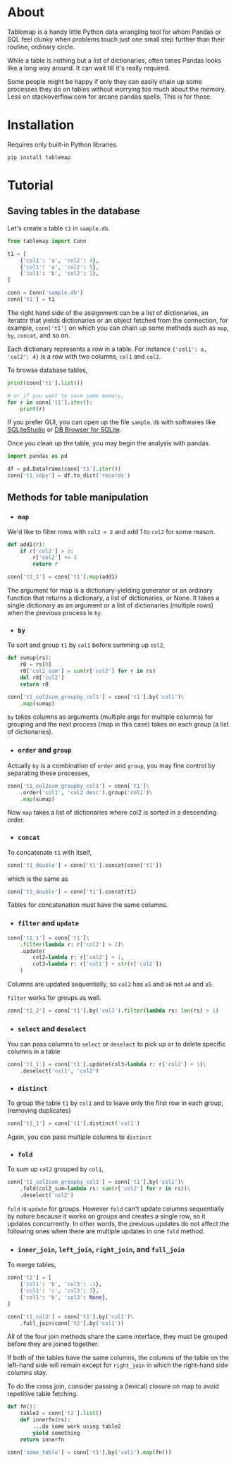 # About

Tablemap is a handy little Python data wrangling tool for whom Pandas or SQL feel clunky when problems
touch just one small step further than their routine, ordinary circle.

While a table is nothing but a list of dictionaries, often times Pandas looks like a long way around. 
It can wait till it's really required.

Some people might be happy if only they can easily chain up some processes they do on tables 
without worrying too much about the memory. Less on stackoverflow.com for arcane pandas spells. This is for those. 

# Installation

Requires only built-in Python libraries.

```
pip install tablemap
```


# Tutorial

## Saving tables in the database

Let's create a table `t1` in `sample.db`. 

```python
from tablemap import Conn

t1 = [
    {'col1': 'a', 'col2': 4},
    {'col1': 'a', 'col2': 5},
    {'col1': 'b', 'col2': 1},
]

conn = Conn('sample.db')
conn['t1'] = t1
```

The right hand side of the assignment can be a list of dictionaries, an iterator that yields dictionaries or an object fetched from the connection, for example, `conn['t1']` on which you can chain up some methods such as `map`, `by`, `concat`, and so on.

Each dictionary represents a row in a table. For instance `{'col1': a, 'col2': 4}` is a row with two columns, `col1` and `col2`.


To browse database tables,

```python
print(conn['t1'].list())

# or if you want to save some memory,
for r in conn['t1'].iter():
    print(r)
```


If you prefer GUI, you can open up the file `sample.db` with softwares like [SQLiteStudio](https://sqlitestudio.pl/) or [DB Browser for SQLite](https://sqlitebrowser.org/). 

Once you clean up the table, you may begin the analysis with pandas.

```python
import pandas as pd

df = pd.DataFrame(conn['t1'].iter())
conn['t1_copy'] = df.to_dict('records')
```

## Methods for table manipulation
+ ### `map`

We'd like to filter rows with `col2 > 2` and add 1 to `col2` for some reason.

```python
def add1(r):
    if r['col2'] > 2:
        r['col2'] += 1
        return r

conn['t1_1'] = conn['t1'].map(add1)
```

The argument for map is a dictionary-yielding generator or an ordinary function that
returns a dictionary, a list of dictionaries, or None. It takes a single dictionary as an argument 
or a list of dictionaries (multiple rows) when the previous process is `by`.

+ ### `by`

To sort and group `t1` by `col1` before summing up `col2`,

```python
def sumup(rs):
    r0 = rs[0]
    r0['col2_sum'] = sum(r['col2'] for r in rs)
    del r0['col2']
    return r0

conn['t1_col2sum_groupby_col1'] = conn['t1'].by('col1')\
    .map(sumup)
```

`by` takes columns as arguments (multiple args for multiple columns) for grouping and the next process (map in this case) takes on each group (a list of dictionaries).

+ ### `order` and `group`

Actually `by` is a combination of `order` and `group`, you may fine control by separating these processes, 

```python
conn['t1_col2sum_groupby_col1'] = conn['t1']\
    .order('col1', 'col2 desc').group('col1')\
    .map(sumup)
```

Now `map` takes a list of dictionaries where col2 is sorted in a descending order.


+ ### `concat`

To concatenate `t1` with itself,  

```python
conn['t1_double'] = conn['t1'].concat(conn['t1'])
```

which is the same as

```python
conn['t1_double'] = conn['t1'].concat(t1)

```


Tables for concatenation must have the same columns.

+ ### `filter` and `update`

```python
conn['t1_1'] = conn['t1']\
    .filter(lambda r: r['col2'] > 2)\
    .update(
        col2=lambda r: r['col2'] + 1,
        col3=lambda r: r['col1'] + str(r['col2'])
    )
```

Columns are updated sequentially, so `col3` has `a5` and `a6` not `a4` and `a5`.

`filter` works for groups as well.

```python
conn['t1_2'] = conn['t1'].by('col1').filter(lambda rs: len(rs) > 1)
```

+ ### `select` and `deselect` 
You can pass columns to `select` or `deselect` to pick up or to delete specific columns in a table

```python
conn['t1_1'] = conn['t1'].update(col3=lambda r: r['col2'] + 1)\
    .deselect('col1', 'col2')
```

+ ### `distinct`
To group the table `t1` by `col1` and to leave only the first row in each group, (removing duplicates) 

```python
conn['t1_1'] = conn['t1'].distinct('col1')
```
Again, you can pass multiple columns to `distinct`

+ ### `fold`

To sum up `col2` grouped by `col1`,

```python
conn['t1_col2sum_groupby_col1'] = conn['t1'].by('col1')\
    .fold(col2_sum=lambda rs: sum(r['col2'] for r in rs))\
    .deselect('col2')
```
`fold` is `update` for groups. However `fold` can't update columns sequentially by nature because it works on groups and creates a single row, so it updates concurrently. In other words, the previous updates do not affect the following ones when there are multiple updates in one `fold` method.

+ ### `inner_join`, `left_join`, `right_join`, and `full_join`

To merge tables,

```python
conn['t2'] = [
    {'col1': 'b', 'col3': -1},
    {'col1': 'c', 'col3': 3},
    {'col1': 'b', 'col3': None},
]

conn['t1_col3'] = conn['t1'].by('col1')\
    .full_join(conn['t2'].by('col1'))
```

All of the four join methods share the same interface, they must be grouped before they are joined together.

If both of the tables have the same columns, the columns of the table on the left-hand side will remain except for `right_join` in which the right-hand side columns stay.

To do the cross join, consider passing a (lexical) closure on map to avoid repetitive table fetching.

```python
def fn():
    table2 = conn['t2'].list()
    def innerfn(rs):
        ...do some work using table2
        yield something
    return innerfn

conn['some_table'] = conn['t1'].by('col1').map(fn())
```


<!-- [Documentation]
(https://tablemap.readthedocs.io/en/latest/index.html)
 -->